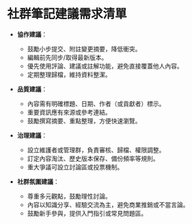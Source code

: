 # 社群筆記建議需求清單

- **協作建議**：

  - 鼓勵小步提交、附註變更摘要，降低衝突。
  - 編輯前先同步/取得最新版本。
  - 優先使用評論、建議或註解功能，避免直接覆蓋他人內容。
  - 定期整理歸檔，維持資料整潔。

- **品質建議**：

  - 內容需有明確標題、日期、作者（或貢獻者）標示。
  - 重要資訊應有來源或參考連結。
  - 鼓勵撰寫摘要、重點整理，方便快速瀏覽。

- **治理建議**：

  - 設立維護者或管理群，負責審核、歸檔、權限調整。
  - 訂定內容淘汰、歷史版本保存、備份頻率等規則。
  - 重大爭議可設立討論區或投票機制。

- **社群氛圍建議**：
  - 尊重多元觀點，鼓勵理性討論。
  - 內容以知識分享、經驗交流為主，避免商業推銷或不當言論。
  - 鼓勵新手參與，提供入門指引或常見問題區。
